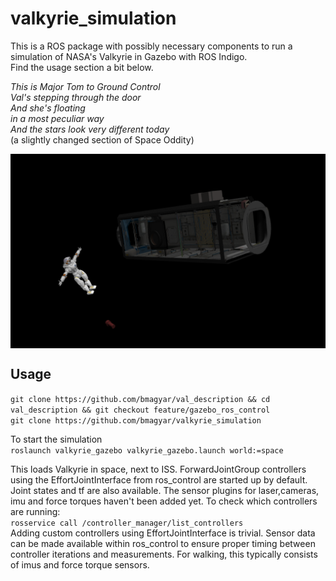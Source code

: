 # valkyrie_simulation
This is a ROS package with possibly necessary components to run a simulation of NASA's Valkyrie in Gazebo with ROS Indigo.  
Find the usage section a bit below.  

*This is Major Tom to Ground Control*  
*Val's stepping through the door*  
*And she's floating*  
*in a most peculiar way*  
*And the stars look very different today*  
(a slightly changed section of Space Oddity)

<img align="center" src="https://raw.githubusercontent.com/bmagyar/valkyrie_simulation/master/img/valkyrie_gazebo_space.png" >

## Usage
`git clone https://github.com/bmagyar/val_description && cd val_description && git checkout feature/gazebo_ros_control`  
`git clone https://github.com/bmagyar/valkyrie_simulation`  

To start the simulation  
`roslaunch valkyrie_gazebo valkyrie_gazebo.launch world:=space`  

This loads Valkyrie in space, next to ISS. ForwardJointGroup controllers using the EffortJointInterface from ros_control are started up by default. Joint states and tf are also available. The sensor plugins for laser,cameras, imu and force torques haven't been added yet. 
To check which controllers are running:  
`rosservice call /controller_manager/list_controllers`  
Adding custom controllers using EffortJointInterface is trivial. Sensor data can be made available within ros_control to ensure proper timing between controller iterations and measurements. For walking, this typically consists of imus and force torque sensors.  

